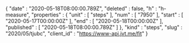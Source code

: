 {
  "date" : "2020-05-18T08:00:00.789Z",
  "deleted" : false,
  "h" : "h-measure",
  "properties" : {
    "unit" : [ "steps" ],
    "num" : [ "7950" ],
    "start" : [ "2020-05-17T00:00:00Z" ],
    "end" : [ "2020-05-18T00:00:00Z" ],
    "published" : [ "2020-05-18T08:00:00.789Z" ]
  },
  "kind" : "steps",
  "slug" : "2020/05/tjubc",
  "client_id" : "https://www-api.jvt.me/fit"
}
